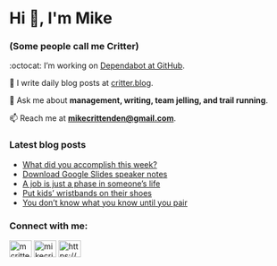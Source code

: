 # Hi 👋, I'm Mike
### (Some people call me Critter)

:octocat: I’m working on [Dependabot at GitHub](https://github.com/features/security).

📝 I write daily blog posts at [critter.blog](https://critter.blog).

💬 Ask me about **management, writing, team jelling, and trail running**.

📫 Reach me at **mikecrittenden@gmail.com**.

### Latest blog posts
<!-- BLOG-POST-LIST:START -->
- [What did you accomplish this week?](https://critter.blog/2023/11/08/what-did-you-accomplish-this-week/)
- [Download Google Slides speaker notes](https://critter.blog/2023/11/07/download-google-slides-speaker-notes/)
- [A job is just a phase in someone’s life](https://critter.blog/2023/11/06/a-job-is-just-a-phase-in-someones-life/)
- [Put kids’ wristbands on their shoes](https://critter.blog/2023/11/04/put-kids-wristbands-on-their-shoes/)
- [You don’t know what you know until you pair](https://critter.blog/2023/11/02/you-dont-know-what-you-know-until-you-pair/)
<!-- BLOG-POST-LIST:END -->

<h3 align="left">Connect with me:</h3>
<p align="left">
<a href="https://twitter.com/mcrittenden" target="blank"><img align="center" src="https://raw.githubusercontent.com/rahuldkjain/github-profile-readme-generator/master/src/images/icons/Social/twitter.svg" alt="mcrittenden" height="30" width="40" /></a>
<a href="https://linkedin.com/in/mikecrittenden" target="blank"><img align="center" src="https://raw.githubusercontent.com/rahuldkjain/github-profile-readme-generator/master/src/images/icons/Social/linked-in-alt.svg" alt="mikecrittenden" height="30" width="40" /></a>
<a href="https://critter.blog/feed/" target="blank"><img align="center" src="https://raw.githubusercontent.com/rahuldkjain/github-profile-readme-generator/master/src/images/icons/Social/rss.svg" alt="https://critter.blog/feed/" height="30" width="40" /></a>
</p>
